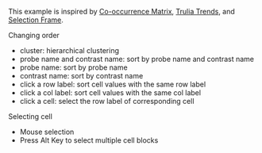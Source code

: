 This example is inspired by [Co-occurrence Matrix](http://bost.ocks.org/mike/miserables/ "Les Misérables Co-occurrence"), [Trulia Trends](http://trends.truliablog.com/2011/09/house-hunter-by-day-not-so-much-after-midnight/ "Trulia Trends"), and [Selection Frame](http://bl.ocks.org/lgersman/5311083 "Selection Frame").

Changing order
- cluster: hierarchical clustering
- probe name and contrast name: sort by probe name and contrast name
- probe name: sort by probe name
- contrast name: sort by contrast name
- click a row label: sort cell values with the same row label
- click a col label: sort cell values with the same col label
- click a cell: select the row label of corresponding cell

Selecting cell
- Mouse selection
- Press Alt Key to select multiple cell blocks